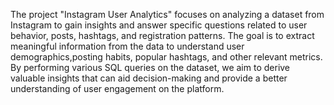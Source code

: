 The project "Instagram User Analytics" focuses on analyzing a dataset from Instagram to gain insights and answer specific questions related to user behavior, posts, hashtags, and registration patterns. The goal is to extract meaningful information from the data to understand user demographics,posting habits, popular hashtags, and other relevant metrics. By performing various SQL queries on the dataset, we aim to derive valuable insights that can aid decision-making and provide a better understanding of user engagement on the platform.
